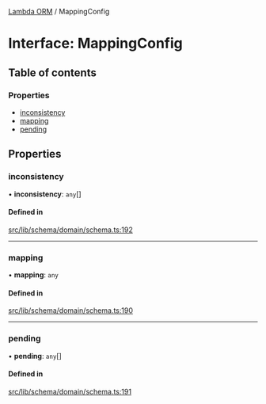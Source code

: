 [Lambda ORM](../README.md) / MappingConfig

# Interface: MappingConfig

## Table of contents

### Properties

- [inconsistency](MappingConfig.md#inconsistency)
- [mapping](MappingConfig.md#mapping)
- [pending](MappingConfig.md#pending)

## Properties

### inconsistency

• **inconsistency**: `any`[]

#### Defined in

[src/lib/schema/domain/schema.ts:192](https://github.com/lambda-orm/lambdaorm-base/blob/70de11b/src/lib/schema/domain/schema.ts#L192)

___

### mapping

• **mapping**: `any`

#### Defined in

[src/lib/schema/domain/schema.ts:190](https://github.com/lambda-orm/lambdaorm-base/blob/70de11b/src/lib/schema/domain/schema.ts#L190)

___

### pending

• **pending**: `any`[]

#### Defined in

[src/lib/schema/domain/schema.ts:191](https://github.com/lambda-orm/lambdaorm-base/blob/70de11b/src/lib/schema/domain/schema.ts#L191)
